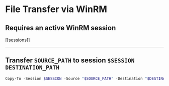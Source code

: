 # File Transfer via WinRM

## Requires an active WinRM session

[[sessions]]

---

## Transfer `SOURCE_PATH` to session `$SESSION` `DESTINATION_PATH`

```powershell
Copy-To -Session $SESSION -Source "$SOURCE_PATH" -Destination "$DESTINATION_PATH"
```